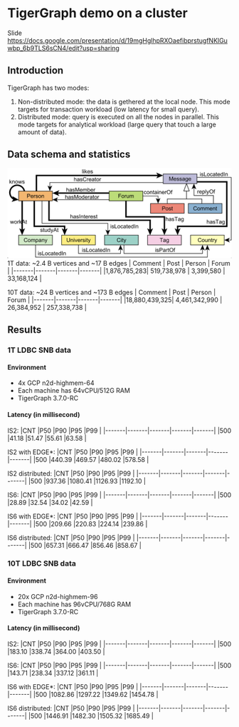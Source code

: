 # TigerGraph demo on a cluster
Slide
https://docs.google.com/presentation/d/19mgHglhpRXOaefibprstugfNKlGuwbp_6b9TLS6sCN4/edit?usp=sharing

## Introduction
TigerGraph has two modes:
1. Non-distributed mode: the data is gethered at the local node. This mode targets for transaction workload (low latency for small query). 
2. Distributed mode: query is executed on all the nodes in parallel. This mode targets for analytical workload (large query that touch a large amount of data).

## Data schema and statistics
![alt text](./schema.png)
1T data: ~2.4 B vertices and ~17 B edges
| Comment  | Post | Person | Forum |
|-------|-------|-------|-------|
|1,876,785,283| 519,738,978 |  3,399,580 | 33,168,124 |

10T data: ~24 B vertices and ~173 B edges
| Comment  | Post | Person | Forum |
|-------|-------|-------|-------| 
|18,880,439,325| 4,461,342,990 |  26,384,952 | 257,338,738 |

## Results
### 1T LDBC SNB data
#### Environment
- 4x GCP n2d-highmem-64 
- Each machine has 64vCPU/512G RAM
- TigerGraph 3.7.0-RC

#### Latency (in millisecond)

IS2: 
|CNT    |P50    |P90    |P95    |P99    |
|-------|-------|-------|-------|-------|
|500    |41.18  |51.47  |55.61  |63.58  |

IS2 with EDGE*: 
|CNT    |P50    |P90    |P95    |P99    |
|-------|-------|-------|-------|-------|
|500    |440.39 |469.57 |480.02 |578.58 |

IS2 distributed: 
|CNT    |P50    |P90    |P95    |P99    |
|-------|-------|-------|-------|-------|
|500    |937.36 |1080.41        |1126.93        |1192.10        |


IS6: 
|CNT    |P50    |P90    |P95    |P99    |
|-------|-------|-------|-------|-------|
|500    |28.89  |32.54  |34.02  |42.59  |

IS6 with EDGE*: 
|CNT    |P50    |P90    |P95    |P99    |
|-------|-------|-------|-------|-------|
|500    |209.66 |220.83 |224.14 |239.86 |

IS6 distributed: 
|CNT    |P50    |P90    |P95    |P99    |
|-------|-------|-------|-------|-------|
|500    |657.31 |666.47 |856.46 |858.67 |

### 10T LDBC SNB data
#### Environment 
- 20x GCP n2d-highmem-96 
- Each machine has 96vCPU/768G RAM
- TigerGraph 3.7.0-RC

#### Latency (in millisecond)
IS2: 
|CNT	|P50	|P90	|P95	|P99	|
|-------|-------|-------|-------|-------|
|500	|183.10	|338.74	|364.00	|403.50	|

IS6: 
|CNT	|P50	|P90	|P95	|P99	|
|-------|-------|-------|-------|-------|
|500	|143.71	|238.34	|337.12	|361.11	|

IS6 with EDGE*: 
|CNT	|P50	|P90	|P95	|P99	|
|-------|-------|-------|-------|-------|
|500	|1082.86	|1297.22	|1349.62	|1454.78	|

IS6 distributed:
|CNT	|P50	|P90	|P95	|P99	|
|-------|-------|-------|-------|-------|
|500	|1446.91	|1482.30	|1505.32	|1685.49	|
